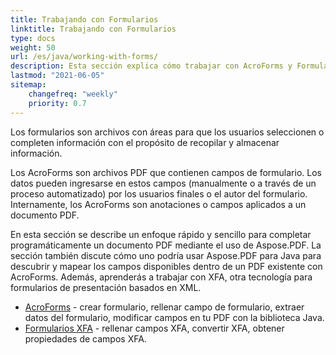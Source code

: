 ```yaml
---
title: Trabajando con Formularios
linktitle: Trabajando con Formularios
type: docs
weight: 50
url: /es/java/working-with-forms/
description: Esta sección explica cómo trabajar con AcroForms y Formularios XFA en sus documentos PDF con Aspose.PDF para Java.
lastmod: "2021-06-05"
sitemap:
    changefreq: "weekly"
    priority: 0.7
---
```


Los formularios son archivos con áreas para que los usuarios seleccionen o completen información con el propósito de recopilar y almacenar información.

Los AcroForms son archivos PDF que contienen campos de formulario. Los datos pueden ingresarse en estos campos (manualmente o a través de un proceso automatizado) por los usuarios finales o el autor del formulario. Internamente, los AcroForms son anotaciones o campos aplicados a un documento PDF.

En esta sección se describe un enfoque rápido y sencillo para completar programáticamente un documento PDF mediante el uso de Aspose.PDF.
 La sección también discute cómo uno podría usar Aspose.PDF para Java para descubrir y mapear los campos disponibles dentro de un PDF existente con AcroForms. Además, aprenderás a trabajar con XFA, otra tecnología para formularios de presentación basados en XML.

- [AcroForms](/pdf/es/java/acroforms/) - crear formulario, rellenar campo de formulario, extraer datos del formulario, modificar campos en tu PDF con la biblioteca Java.
- [Formularios XFA](/pdf/es/java/xfa-forms/) - rellenar campos XFA, convertir XFA, obtener propiedades de campos XFA.